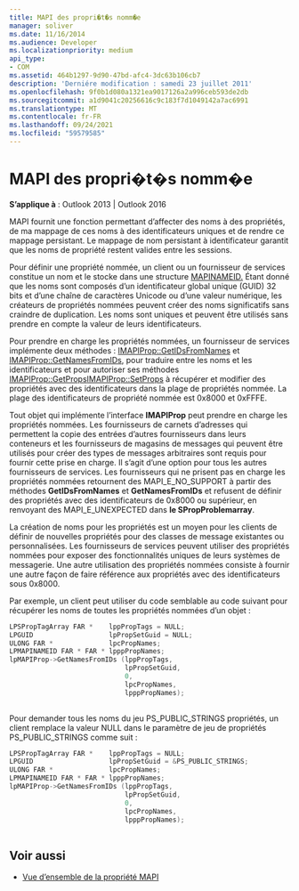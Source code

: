 ```yaml
---
title: MAPI des propri�t�s nomm�e
manager: soliver
ms.date: 11/16/2014
ms.audience: Developer
ms.localizationpriority: medium
api_type:
- COM
ms.assetid: 464b1297-9d90-47bd-afc4-3dc63b106cb7
description: 'Derniére modification : samedi 23 juillet 2011'
ms.openlocfilehash: 9f0b1d080a1321ea9017126a2a996ceb593de2db
ms.sourcegitcommit: a1d9041c20256616c9c183f7d1049142a7ac6991
ms.translationtype: MT
ms.contentlocale: fr-FR
ms.lasthandoff: 09/24/2021
ms.locfileid: "59579585"
---
```

# <a name="mapi-named-properties"></a>MAPI des propri�t�s nomm�e
 
**S’applique à** : Outlook 2013 | Outlook 2016 
  
MAPI fournit une fonction permettant d’affecter des noms à des propriétés, de ma mappage de ces noms à des identificateurs uniques et de rendre ce mappage persistant. Le mappage de nom persistant à identificateur garantit que les noms de propriété restent valides entre les sessions.
  
Pour définir une propriété nommée, un client ou un fournisseur de services constitue un nom et le stocke dans une structure [MAPINAMEID.](mapinameid.md) Étant donné que les noms sont composés d’un identificateur global unique (GUID) 32 bits et d’une chaîne de caractères Unicode ou d’une valeur numérique, les créateurs de propriétés nommées peuvent créer des noms significatifs sans craindre de duplication. Les noms sont uniques et peuvent être utilisés sans prendre en compte la valeur de leurs identificateurs. 
  
Pour prendre en charge les propriétés nommées, un fournisseur de services implémente deux méthodes : [IMAPIProp::GetIDsFromNames](imapiprop-getidsfromnames.md) et [IMAPIProp::GetNamesFromIDs,](imapiprop-getnamesfromids.md) pour traduire entre les noms et les identificateurs et pour autoriser ses méthodes [IMAPIProp::GetProps](imapiprop-getprops.md)[IMAPIProp::SetProps](imapiprop-setprops.md) à récupérer et modifier des propriétés avec des identificateurs dans la plage de propriétés nommée. La plage des identificateurs de propriété nommée est 0x8000 et 0xFFFE. 
  
Tout objet qui implémente l’interface **IMAPIProp** peut prendre en charge les propriétés nommées. Les fournisseurs de carnets d’adresses qui permettent la copie des entrées d’autres fournisseurs dans leurs conteneurs et les fournisseurs de magasins de messages qui peuvent être utilisés pour créer des types de messages arbitraires sont requis pour fournir cette prise en charge. Il s’agit d’une option pour tous les autres fournisseurs de services. Les fournisseurs qui ne prisent pas en charge les propriétés nommées retournent des MAPI_E_NO_SUPPORT à partir des méthodes **GetIDsFromNames** et **GetNamesFromIDs** et refusent de définir des propriétés avec des identificateurs de 0x8000 ou supérieur, en renvoyant des MAPI_E_UNEXPECTED dans **le SPropProblemarray**.
  
La création de noms pour les propriétés est un moyen pour les clients de définir de nouvelles propriétés pour des classes de message existantes ou personnalisées. Les fournisseurs de services peuvent utiliser des propriétés nommées pour exposer des fonctionnalités uniques de leurs systèmes de messagerie. Une autre utilisation des propriétés nommées consiste à fournir une autre façon de faire référence aux propriétés avec des identificateurs sous 0x8000. 
  
Par exemple, un client peut utiliser du code semblable au code suivant pour récupérer les noms de toutes les propriétés nommées d’un objet :
  
```cpp
LPSPropTagArray FAR *    lppPropTags = NULL;
LPGUID                   lpPropSetGuid = NULL;
ULONG FAR *              lpcPropNames;
LPMAPINAMEID FAR * FAR * lpppPropNames;
lpMAPIProp->GetNamesFromIDs (lppPropTags,
                             lpPropSetGuid,
                             0,
                             lpcPropNames,
                             lpppPropNames);
 
```

Pour demander tous les noms du jeu PS_PUBLIC_STRINGS propriétés, un client remplace la valeur NULL dans le paramètre de jeu de propriétés PS_PUBLIC_STRINGS comme suit : 
  
```cpp
LPSPropTagArray FAR *    lppPropTags = NULL;
LPGUID                   lpPropSetGuid = &PS_PUBLIC_STRINGS;
ULONG FAR *              lpcPropNames;
LPMAPINAMEID FAR * FAR * lpppPropNames;
lpMAPIProp->GetNamesFromIDs (lppPropTags,
                             lpPropSetGuid,
                             0,
                             lpcPropNames,
                             lpppPropNames);
 
```

## <a name="see-also"></a>Voir aussi

- [Vue d’ensemble de la propriété MAPI](mapi-property-overview.md)

